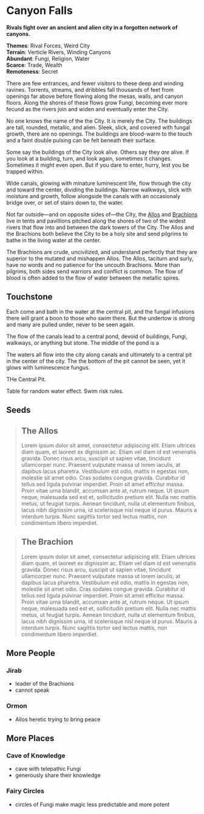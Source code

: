 Canyon Falls
============

**Rivals fight over an ancient and alien city in a forgotten network of canyons.**

**Themes**: Rival Forces, Weird City  
**Terrain**: Verticle Rivers, Winding Canyons  
**Abundant**: Fungi, Religion, Water  
**Scarce**: Trade, Wealth  
**Remoteness**: Secret  

There are few entrances, and fewer visitors to these deep and winding ravines. Torrents, streams, and dribbles fall thousands of feet from openings far above before flowing along the mesas, walls, and canyon floors. Along the shores of these flows grow Fungi, becoming ever more fecund as the rivers join and widen and eventually enter the City.

No one knows the name of the the City. It is merely the City. The buildings are tall, rounded, metallic, and alien. Sleek, slick, and covered with fungal growth, there are no openings. The buildings are blood-warm to the touch and a faint double pulsing can be felt beneath their surface.

Some say the buildings of the City look alive. Others say they *are* alive. If you look at a building, turn, and look again, sometimes it changes. Sometimes it might even open. But if you dare to enter, hurry, lest you be trapped within.

Wide canals, glowing with minature luminescent life, flow through the city and toward the center, dividing the buildings. Narrow walkways, slick with moisture and growth, follow alongside the canals with an occasionaly bridge over, or set of stairs down to, the water.

Not far outside—and on opposite sides of—the City, the [Allos](../folk/allos.md) and [Brachions](../folk/brachions.md) live in tents and pavillions pitched along the shores of two of the widest rivers that flow into and between the dark towers of the City. The Allos and the Brachions both believe the City to be a holy site and send pilgrims to bathe in the living water at the center.

The Brachions are crude, uncivilized, and understand perfectly that they are superior to the mutated and mishappen Allos. The Allos, taciturn and surly, have no words and no patience for the uncouth Brachions. More than pilgrims, both sides send warriors and conflict is common. The flow of blood is often added to the flow of water between the metallic spires.

## Touchstone

Each come and bath in the water at the central pit, and the fungal infusions there will grant a boon to those who swim there. But the undertow is strong and many are pulled under, never to be seen again.

The flow of the canals lead to a central pond, devoid of buildings, Fungi, walkways, or anything but stone. The middle of the pond is a 

The waters all flow into the city along canals and ultimately to a central pit in the center of the city. The the bottom of the pit cannot be seen, yet it glows with luminescence fungus.

THe Central Pit. 

Table for random water effect. Swim risk rules.

## Seeds

> ## The Allos
>
> Lorem ipsum dolor sit amet, consectetur adipiscing elit. Etiam ultrices diam quam, et laoreet ex dignissim ac. Etiam vel diam id est venenatis gravida. Donec risus arcu, suscipit ut sapien vitae, tincidunt ullamcorper nunc. Praesent vulputate massa ut lorem iaculis, at dapibus lacus pharetra. Vestibulum est odio, mattis in egestas non, molestie sit amet odio. Cras sodales congue gravida. Curabitur id tellus sed ligula pulvinar imperdiet. Proin sit amet efficitur massa. Proin vitae urna blandit, accumsan ante at, rutrum neque. Ut ipsum neque, malesuada sed est et, sollicitudin pretium elit. Nulla nec mattis metus, ut feugiat turpis. Aenean tincidunt, nulla ut elementum finibus, lacus nibh dignissim urna, id scelerisque nisl neque id purus. Mauris a interdum turpis. Nunc sagittis tortor sed lectus mattis, non condimentum libero imperdiet.

>## The Brachion
>
> Lorem ipsum dolor sit amet, consectetur adipiscing elit. Etiam ultrices diam quam, et laoreet ex dignissim ac. Etiam vel diam id est venenatis gravida. Donec risus arcu, suscipit ut sapien vitae, tincidunt ullamcorper nunc. Praesent vulputate massa ut lorem iaculis, at dapibus lacus pharetra. Vestibulum est odio, mattis in egestas non, molestie sit amet odio. Cras sodales congue gravida. Curabitur id tellus sed ligula pulvinar imperdiet. Proin sit amet efficitur massa. Proin vitae urna blandit, accumsan ante at, rutrum neque. Ut ipsum neque, malesuada sed est et, sollicitudin pretium elit. Nulla nec mattis metus, ut feugiat turpis. Aenean tincidunt, nulla ut elementum finibus, lacus nibh dignissim urna, id scelerisque nisl neque id purus. Mauris a interdum turpis. Nunc sagittis tortor sed lectus mattis, non condimentum libero imperdiet.

## More People

### Jirab
  - leader of the Brachions
  - cannot speak

### Ormon
  - Allos heretic trying to bring peace

## More Places

### Cave of Knowledge
  - cave with telepathic Fungi
  - generously share their knowledge

### Fairy Circles
  - circles of Fungi make magic less predictable and more potent

